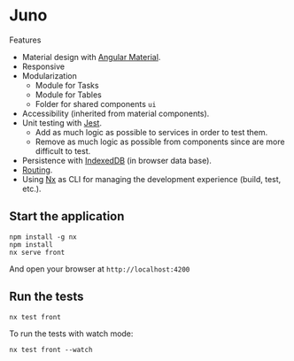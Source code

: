 # Juno

Features

- Material design with [Angular Material](https://material.angular.io/).
- Responsive
- Modularization
  - Module for Tasks
  - Module for Tables
  - Folder for shared components ```ui```
- Accessibility (inherited from material components).
- Unit testing with [Jest](https://jestjs.io).
  - Add as much logic as possible to services in order to test them.
  - Remove as much logic as possible from components since are more difficult to test.
- Persistence with [IndexedDB](https://developer.mozilla.org/en-US/docs/Web/API/IndexedDB_API) (in browser data base).
- [Routing](https://angular.io/guide/router).
- Using [Nx](https://nx.dev) as CLI for managing the development experience (build, test, etc.). 

## Start the application

```
npm install -g nx
npm install
nx serve front
```

And open your browser at ```http://localhost:4200```

## Run the tests

```
nx test front
```

To run the tests with watch mode:

```
nx test front --watch
```
